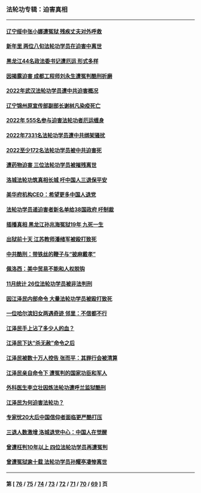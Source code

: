 ### 法轮功专辑：迫害真相
---
#### [辽宁绥中张小娜遭冤狱 残疾丈夫对外呼救](../../pages/nf4379/n13915683.md?01270430) 
#### [新年里 两位八旬法轮功学员在迫害中离世](../../pages/nf4379/n13915319.md?01270430) 
#### [黑龙江44名政法委书记遭厄运 形式多样](../../pages/nf4379/n13909467.md?01270430) 
#### [因揭露迫害 成都工程师刘永生遭冤判酷刑折磨](../../pages/nf4379/n13907678.md?01270430) 
#### [2022年武汉法轮功学员遭中共迫害概况](../../pages/nf4379/n13906471.md?01270430) 
#### [辽宁锦州原宣传部副部长谢树凡染疫死亡](../../pages/nf4379/n13904044.md?01270430) 
#### [2022年 555名参与迫害法轮功者厄运缠身](../../pages/nf4379/n13903134.md?01270430) 
#### [2022年7331名法轮功学员遭中共绑架骚扰](../../pages/nf4379/n13901725.md?01270430) 
#### [2022至少172名法轮功学员被中共迫害死](../../pages/nf4379/n13900831.md?01270430) 
#### [遭药物迫害 三位法轮功学员被摧残离世](../../pages/nf4379/n13893822.md?01270430) 
#### [洛城法轮功筑真相长城 吁中国人三退保平安](../../pages/nf4379/n13892471.md?01270430) 
#### [美华府机构CEO：希望更多中国人退党](../../pages/nf4379/n13890897.md?01270430) 
#### [法轮功学员递迫害者新名单给38国政府 吁制裁](../../pages/nf4379/n13891149.md?01270430) 
#### [插播真相 黑龙江孙兆海冤狱19年 九死一生](../../pages/nf4379/n13889193.md?01270430) 
#### [出狱前十天 江苏教师潘绪军被殴打致死](../../pages/nf4379/n13888230.md?01270430) 
#### [中共酷刑：带铁丝的鞭子与“披麻戴孝”](../../pages/nf4379/n13887863.md?01270430) 
#### [佩洛西：美中贸易不能和人权脱钩](../../pages/nf4379/n13884884.md?01270430) 
#### [11月统计 26位法轮功学员被非法判刑](../../pages/nf4379/n13884724.md?01270430) 
#### [因江泽民内部命令 大量法轮功学员被殴打致死](../../pages/nf4379/n13877409.md?01270430) 
#### [一位哈尔滨妇女两遇奇迹 邻里：不信都不行](../../pages/nf4379/n13878017.md?01270430) 
#### [江泽民手上沾了多少人的血？](../../pages/nf4379/n13880318.md?01270430) 
#### [江泽民下达“杀无赦”命令之后](../../pages/nf4379/n13878084.md?01270430) 
#### [江泽民被数十万人控告 张而平：其罪行会被清算](../../pages/nf4379/n13878074.md?01270430) 
#### [江泽民亲自命令下 遭冤判的国家功臣和军人](../../pages/nf4379/n13876685.md?01270430) 
#### [外科医生李立壮因炼法轮功遭呼兰监狱酷刑](../../pages/nf4379/n13875403.md?01270430) 
#### [江泽民为何迫害法轮功？](../../pages/nf4379/n13876324.md?01270430) 
#### [专家忧20大后中国信仰者面临更严酷打压](../../pages/nf4379/n13874993.md?01270430) 
#### [三退人数激增 洛城退党中心：中国人在觉醒](../../pages/nf4379/n13874224.md?01270430) 
#### [曾遭枉判10年以上 四位法轮功学员再遭冤判](../../pages/nf4379/n13872398.md?01270430) 
#### [曾遭冤狱逾十载 法轮功学员孙耀亭凄惨离世](../../pages/nf4379/n13871692.md?01270430) 

---
#### 第 [ [76](./76.md?01270430) / [75](./75.md?01270430) / [74](./74.md?01270430) / [73](./73.md?01270430) / [72](./72.md?01270430) / [71](./71.md?01270430) / [70](./70.md?01270430) / [69](./69.md?01270430) ] 页
